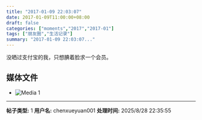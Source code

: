 ```yaml
---
title: "2017-01-09 22:03:07"
date: 2017-01-09T11:00:00+08:00
draft: false
categories: ["moments","2017","2017-01"]
tags: ["朋友圈","生活记录"]
summary: "2017-01-09 22:03:07..."
---
```


没晒过支付宝的我，只想腆着脸求一个会员。

## 媒体文件

- ![Media 1](/Moments/photos/2017-01-09/201701092203070.jpg)

---

**帖子类型:** 1
**用户名:** chenxueyuan001
**处理时间:** 2025/8/28 22:35:55